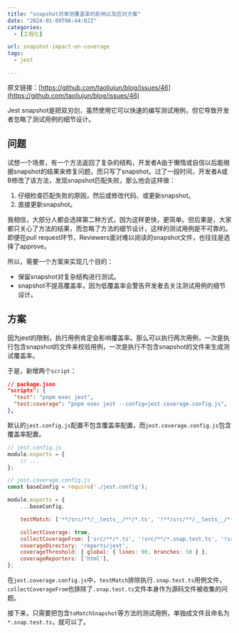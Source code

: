 ```yaml
---
title: "snapshot对单测覆盖率的影响以及应对方案"
date: "2024-01-09T08:44:02Z"
categories:
  - [工程化]

url: snapshot-impact-on-coverage
tags:
  - jest

---
```



原文链接：[https://github.com/taoliujun/blog/issues/46](https://github.com/taoliujun/blog/issues/46)

<!--hexo
---
url: snapshot-impact-on-coverage
tags:
  - jest
---
-->

Jest snapshot是把双刃剑，虽然使用它可以快速的编写测试用例，但它导致开发者忽略了测试用例的细节设计。

## 问题

试想一个场景，有一个方法返回了复杂的结构，开发者A由于懒惰或自信以后能根据snapshot的结果来修复问题，而只写了snapshot。过了一段时间，开发者A或B修改了该方法，发现snapshot匹配失败，那么他会这样做：

1. 仔细检查匹配失败的原因，然后或修改代码、或更新snapshot。
2. 直接更新snapshot。

我相信，大部分人都会选择第二种方式，因为这样更快，更简单。但后果是，大家都只关心了方法的结果，而忽略了方法的细节设计，这样的测试用例是不可靠的。即便在pull request环节，Reviewers面对难以阅读的snapshot文件，也往往是选择了approve。

所以，需要一个方案来实现几个目的：

- 保留snapshot对复杂结构进行测试。
- snapshot不提高覆盖率，因为低覆盖率会警告开发者去关注测试用例的细节设计。

## 方案

因为jest的限制，执行用例肯定会影响覆盖率。那么可以执行两次用例，一次是执行包含snapshot的文件来校验用例，一次是执行不包含snapshot的文件来生成测试覆盖率。

于是，新增两个`script`：

```json
// package.json
"scripts": {
  "test": "pnpm exec jest",
  "test:coverage": "pnpm exec jest --config=jest.coverage.config.js",
},
```

默认的`jest.config.js`配置不包含覆盖率配置，而`jest.coverage.config.js`包含覆盖率配置。

```js
// jest.config.js
module.exports = {
    // ...
};
```

```js
// jest.coverage.config.js
const baseConfig = require('./jest.config');

module.exports = {
    ...baseConfig,

    testMatch: ['**/src/**/__tests__/**/*.ts', '!**/src/**/__tests__/**/*.snap.test.ts'],

    collectCoverage: true,
    collectCoverageFrom: ['src/**/*.ts', '!src/**/*.snap.test.ts', '!src/index.ts'],
    coverageDirectory: 'reports/jest',
    coverageThreshold: { global: { lines: 90, branches: 50 } },
    coverageReporters: ['html'],
};
```

在`jest.coverage.config.js`中，`testMatch`排除执行`.snap.test.ts`用例文件，`collectCoverageFrom`也排除了`.snap.test.ts`文件本身作为源码文件被收集的问题。

接下来，只需要把包含`toMatchSnapshot`等方法的测试用例，单独成文件且命名为`*.snap.test.ts`，就可以了。



